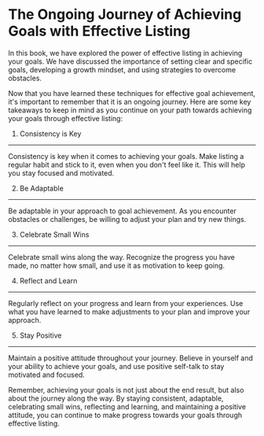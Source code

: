 The Ongoing Journey of Achieving Goals with Effective Listing
=========================================================================

In this book, we have explored the power of effective listing in achieving your goals. We have discussed the importance of setting clear and specific goals, developing a growth mindset, and using strategies to overcome obstacles.

Now that you have learned these techniques for effective goal achievement, it's important to remember that it is an ongoing journey. Here are some key takeaways to keep in mind as you continue on your path towards achieving your goals through effective listing:

1. Consistency is Key
---------------------

Consistency is key when it comes to achieving your goals. Make listing a regular habit and stick to it, even when you don't feel like it. This will help you stay focused and motivated.

2. Be Adaptable
---------------

Be adaptable in your approach to goal achievement. As you encounter obstacles or challenges, be willing to adjust your plan and try new things.

3. Celebrate Small Wins
-----------------------

Celebrate small wins along the way. Recognize the progress you have made, no matter how small, and use it as motivation to keep going.

4. Reflect and Learn
--------------------

Regularly reflect on your progress and learn from your experiences. Use what you have learned to make adjustments to your plan and improve your approach.

5. Stay Positive
----------------

Maintain a positive attitude throughout your journey. Believe in yourself and your ability to achieve your goals, and use positive self-talk to stay motivated and focused.

Remember, achieving your goals is not just about the end result, but also about the journey along the way. By staying consistent, adaptable, celebrating small wins, reflecting and learning, and maintaining a positive attitude, you can continue to make progress towards your goals through effective listing.
